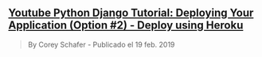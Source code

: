 ## [Youtube Python Django Tutorial: Deploying Your Application (Option #2) - Deploy using Heroku](https://youtu.be/6DI_7Zja8Zc?t=744)
> By Corey Schafer - Publicado el 19 feb. 2019



